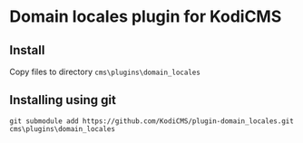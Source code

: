 # Domain locales plugin for KodiCMS

## Install
Copy files to directory `cms\plugins\domain_locales`

## Installing using git
`git submodule add https://github.com/KodiCMS/plugin-domain_locales.git cms\plugins\domain_locales`
